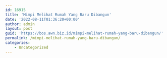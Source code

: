 ```yaml
---
id: 16915
title: 'Mimpi Melihat Rumah Yang Baru Dibangun'
date: '2022-08-11T01:36:20+00:00'
author: admin
layout: post
guid: 'https://bos.awn.biz.id/mimpi-melihat-rumah-yang-baru-dibangun/'
permalink: /mimpi-melihat-rumah-yang-baru-dibangun/
categories:
    - Uncategorized
---
```


